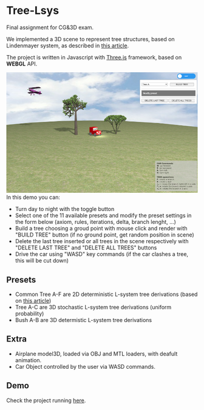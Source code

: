 # Tree-Lsys

Final assignment for CG&3D exam.

We implemented a 3D scene to represent tree structures, based on Lindenmayer system, as described in [this article](http://algorithmicbotany.org/papers/abop/abop-ch1.pdf). 


The project is written in Javascript with [Three.js](https://threejs.org/) framework, based on 
**WEBGL** API. 

![](demo/demo.png)
In this demo you can:
  - Turn day to night with the toggle button
  - Select one of the 11 available presets and modify the preset settings in the form below (axiom, rules, iterations, delta, branch lenght, ...)
  - Build a tree choosing a groud point with mouse click and render with "BUILD TREE" button (if no ground point, get random position in scene)
  - Delete the last tree inserted or all trees in the scene respectively with "DELETE LAST TREE" and "DELETE ALL TREES" buttons
  - Drive the car using "WASD" key commands (if the car clashes a tree, this will be cut down)


## Presets
- Common Tree A-F are 2D deterministic L-system tree derivations (based on [this article](http://algorithmicbotany.org/papers/abop/abop-ch1.pdf))
- Tree A-C are 3D stochastic L-system tree derivations (uniform probability) 
- Bush A-B are 3D determistic L-system tree derivations 


## Extra
- Airplane model3D, loaded via OBJ and MTL loaders, with deafult animation.
- Car Object controlled by the user via WASD commands.

## Demo
Check the project running [here](https://alessandraalf.github.io/Tree-Lsys).
